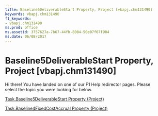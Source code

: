 ```yaml
---
title: Baseline5DeliverableStart Property, Project [vbapj.chm131490]
keywords: vbapj.chm131490
f1_keywords:
- vbapj.chm131490
ms.prod: office
ms.assetid: 3757627a-7b67-44fb-8084-50e07f67f904
ms.date: 06/08/2017
---
```



# Baseline5DeliverableStart Property, Project [vbapj.chm131490]

Hi there! You have landed on one of our F1 Help redirector pages. Please select the topic you were looking for below.

[Task.Baseline5DeliverableStart Property (Project)](http://msdn.microsoft.com/library/91f35f00-8169-be1f-43e4-2fe5f40fa002%28Office.15%29.aspx)

[Task.Baseline4FixedCostAccrual Property (Project)](http://msdn.microsoft.com/library/bd543c41-8233-1d31-b915-4eb222088968%28Office.15%29.aspx)


